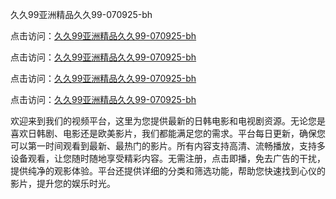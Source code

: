 久久99亚洲精品久久99-070925-bh

点击访问：<a href="https://heiliaowzu4ur.pages.dev">久久99亚洲精品久久99-070925-bh</a>

点击访问：<a href="https://heiliaozj3tjd.pages.dev">久久99亚洲精品久久99-070925-bh</a>

点击访问：<a href="https://heiliaoe8ajia.pages.dev">久久99亚洲精品久久99-070925-bh</a>

点击访问：<a href="https://heiliaoxqkkct.pages.dev">久久99亚洲精品久久99-070925-bh</a>

欢迎来到我们的视频平台，这里为您提供最新的日韩电影和电视剧资源。无论您是喜欢日韩剧、电影还是欧美影片，我们都能满足您的需求。平台每日更新，确保您可以第一时间观看到最新、最热门的影片。所有内容支持高清、流畅播放，支持多设备观看，让您随时随地享受精彩内容。无需注册，点击即播，免去广告的干扰，提供纯净的观影体验。平台还提供详细的分类和筛选功能，帮助您快速找到心仪的影片，提升您的娱乐时光。

<span style="display:none;">[Canonical link](https://github.com/dungchetnha20250709/viv7 ）</span>
